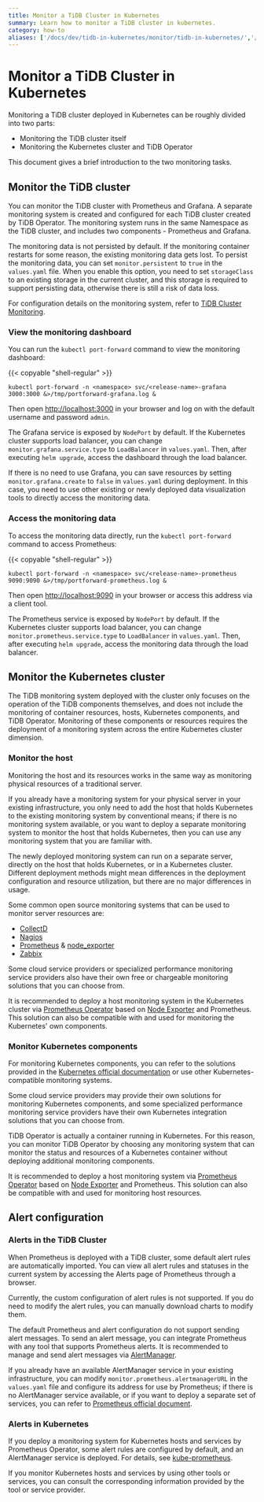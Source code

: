 ```yaml
---
title: Monitor a TiDB Cluster in Kubernetes
summary: Learn how to monitor a TiDB cluster in kubernetes.
category: how-to
aliases: ['/docs/dev/tidb-in-kubernetes/monitor/tidb-in-kubernetes/','/docs/v3.1/tidb-in-kubernetes/monitor/tidb-in-kubernetes/','/docs/v3.0/tidb-in-kubernetes/monitor/tidb-in-kubernetes/']
---
```


# Monitor a TiDB Cluster in Kubernetes

Monitoring a TiDB cluster deployed in Kubernetes can be roughly divided into two parts:

- Monitoring the TiDB cluster itself
- Monitoring the Kubernetes cluster and TiDB Operator

This document gives a brief introduction to the two monitoring tasks.

## Monitor the TiDB cluster

You can monitor the TiDB cluster with Prometheus and Grafana. A separate monitoring system is created and configured for each TiDB cluster created by TiDB Operator. The monitoring system runs in the same Namespace as the TiDB cluster, and includes two components - Prometheus and Grafana.

The monitoring data is not persisted by default. If the monitoring container restarts for some reason, the existing monitoring data gets lost. To persist the monitoring data, you can set `monitor.persistent` to `true` in the `values.yaml` file. When you enable this option, you need to set `storageClass` to an existing storage in the current cluster, and this storage is required to support persisting data, otherwise there is still a risk of data loss.

For configuration details on the monitoring system, refer to [TiDB Cluster Monitoring](https://pingcap.com/docs/v3.0/how-to/monitor/monitor-a-cluster).

### View the monitoring dashboard

You can run the `kubectl port-forward` command to view the monitoring dashboard:

{{< copyable "shell-regular" >}}

```shell
kubectl port-forward -n <namespace> svc/<release-name>-grafana 3000:3000 &>/tmp/portforward-grafana.log &
```

Then open [http://localhost:3000](http://localhost:3000) in your browser and log on with the default username and password `admin`.

The Grafana service is exposed by `NodePort` by default. If the Kubernetes cluster supports load balancer, you can change `monitor.grafana.service.type` to `LoadBalancer` in `values.yaml`. Then, after executing `helm upgrade`, access the dashboard through the load balancer.

If there is no need to use Grafana, you can save resources by setting `monitor.grafana.create` to `false` in `values.yaml` during deployment. In this case, you need to use other existing or newly deployed data visualization tools to directly access the monitoring data.

### Access the monitoring data

To access the monitoring data directly, run the `kubectl port-forward` command to access Prometheus:

{{< copyable "shell-regular" >}}

```shell
kubectl port-forward -n <namespace> svc/<release-name>-prometheus 9090:9090 &>/tmp/portforward-prometheus.log &
```

Then open [http://localhost:9090](http://localhost:9090) in your browser or access this address via a client tool.

The Prometheus service is exposed by `NodePort` by default. If the Kubernetes cluster supports load balancer, you can change `monitor.prometheus.service.type` to `LoadBalancer` in `values.yaml`. Then, after executing `helm upgrade`, access the monitoring data through the load balancer.

## Monitor the Kubernetes cluster

The TiDB monitoring system deployed with the cluster only focuses on the operation of the TiDB components themselves, and does not include the monitoring of container resources, hosts, Kubernetes components, and TiDB Operator. Monitoring of these components or resources requires the deployment of a monitoring system across the entire Kubernetes cluster dimension.

### Monitor the host

Monitoring the host and its resources works in the same way as monitoring physical resources of a traditional server.

If you already have a monitoring system for your physical server in your existing infrastructure, you only need to add the host that holds Kubernetes to the existing monitoring system by conventional means; if there is no monitoring system available, or you want to deploy a separate monitoring system to monitor the host that holds Kubernetes, then you can use any monitoring system that you are familiar with.

The newly deployed monitoring system can run on a separate server, directly on the host that holds Kubernetes, or in a Kubernetes cluster. Different deployment methods might mean differences in the deployment configuration and resource utilization, but there are no major differences in usage.

Some common open source monitoring systems that can be used to monitor server resources are:

- [CollectD](https://collectd.org/)
- [Nagios](https://www.nagios.org/)
- [Prometheus](http://prometheus.io/) & [node_exporter](https://github.com/prometheus/node_exporter)
- [Zabbix](https://www.zabbix.com/)

Some cloud service providers or specialized performance monitoring service providers also have their own free or chargeable monitoring solutions that you can choose from.

It is recommended to deploy a host monitoring system in the Kubernetes cluster via [Prometheus Operator](https://github.com/coreos/prometheus-operator) based on [Node Exporter](https://github.com/prometheus/node_exporter) and Prometheus. This solution can also be compatible with and used for monitoring the Kubernetes' own components.

### Monitor Kubernetes components

For monitoring Kubernetes components, you can refer to the solutions provided in the [Kubernetes official documentation](https://kubernetes.io/docs/tasks/debug-application-cluster/resource-usage-monitoring/) or use other Kubernetes-compatible monitoring systems.

Some cloud service providers may provide their own solutions for monitoring Kubernetes components, and some specialized performance monitoring service providers have their own Kubernetes integration solutions that you can choose from.

TiDB Operator is actually a container running in Kubernetes. For this reason, you can monitor TiDB Operator by choosing any monitoring system that can monitor the status and resources of a Kubernetes container without deploying additional monitoring components.

It is recommended to deploy a host monitoring system via [Prometheus Operator](https://github.com/coreos/prometheus-operator) based on [Node Exporter](https://github.com/prometheus/node_exporter) and Prometheus. This solution can also be compatible with and used for monitoring host resources.

## Alert configuration

### Alerts in the TiDB Cluster

When Prometheus is deployed with a TiDB cluster, some default alert rules are automatically imported. You can view all alert rules and statuses in the current system by accessing the Alerts page of Prometheus through a browser.

Currently, the custom configuration of alert rules is not supported. If you do need to modify the alert rules, you can manually download charts to modify them.

The default Prometheus and alert configuration do not support sending alert messages. To send an alert message, you can integrate Prometheus with any tool that supports Prometheus alerts. It is recommended to manage and send alert messages via [AlertManager](https://prometheus.io/docs/alerting/alertmanager/).

If you already have an available AlertManager service in your existing infrastructure, you can modify `monitor.prometheus.alertmanagerURL` in the `values.yaml` file and configure its address for use by Prometheus; if there is no AlertManager service available, or if you want to deploy a separate set of services, you can refer to [Prometheus official document](https://github.com/prometheus/alertmanager).

### Alerts in Kubernetes

If you deploy a monitoring system for Kubernetes hosts and services by Prometheus Operator, some alert rules are configured by default, and an AlertManager service is deployed. For details, see [kube-prometheus](https://github.com/coreos/).

If you monitor Kubernetes hosts and services by using other tools or services, you can consult the corresponding information provided by the tool or service provider.
